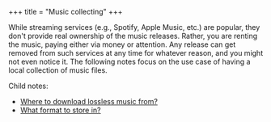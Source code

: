 +++
title = "Music collecting"
+++

While streaming services (e.g., Spotify, Apple Music, etc.) are popular, they don't provide real ownership of the music releases. Rather, you are renting the music, paying either via money or attention. Any release can get removed from such services at any time for whatever reason, and you might not even notice it. The following notes focus on the use case of having a local collection of music files.

Child notes:

- [Where to download lossless music from?](@/notes/Music_collecting/Where_to_download_lossless_music_from.md)
- [What format to store in?](@/notes/Music_collecting/What_format_to_store_in.md)
